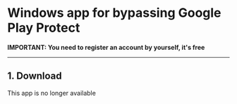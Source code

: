 # Windows app for bypassing Google Play Protect

**IMPORTANT: You need to register an account by yourself, it's free**

---

## 1. Download

This app is no longer available
